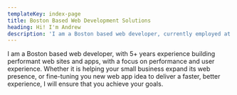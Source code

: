```yaml
---
templateKey: index-page
title: Boston Based Web Development Solutions
heading: Hi! I'm Andrew
description: 'I am a Boston based web developer, currently employed at Salsify. '
---
```

I am a Boston based web developer, with 5+ years experience building performant web sites and apps, with a focus on performance and user experience. Whether it is helping your small business expand its web presence, or fine-tuning you new web app idea to deliver a faster, better experience, I will ensure that you achieve your goals. 



